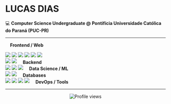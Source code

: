 # LUCAS DIAS

💻 **Computer Science Undergraduate @ Pontifícia Universidade Católica do Paraná (PUC-PR)**  

---

<!-- Frontend / Web -->
<span style="margin-left: 15px; vertical-align: middle; font-weight: bold;">Frontend / Web</span>
<div>
  <img src="https://img.shields.io/badge/-JavaScript-F7DF1E?style=flat-square&logo=javascript&logoColor=black" />
  <img src="https://img.shields.io/badge/-TypeScript-3178C6?style=flat-square&logo=typescript&logoColor=white" />
  <img src="https://img.shields.io/badge/-React-61DAFB?style=flat-square&logo=react&logoColor=black" />
  <img src="https://img.shields.io/badge/-Tailwind_CSS-06B6D4?style=flat-square&logo=tailwind-css&logoColor=white" />
  <img src="https://img.shields.io/badge/-HTML5-E34F26?style=flat-square&logo=html5&logoColor=white" />
  <img src="https://img.shields.io/badge/-CSS3-1572B6?style=flat-square&logo=css3&logoColor=white" />
</div>

<!-- Backend -->
<div>
  <img src="https://img.shields.io/badge/-Node.js-339933?style=flat-square&logo=node.js&logoColor=white" />
  <img src="https://img.shields.io/badge/-Fastify-000000?style=flat-square&logo=fastify&logoColor=white" />
  <span style="margin-left: 15px; vertical-align: middle; font-weight: bold;">Backend</span>
</div>

<!-- Data Science / ML -->
<div>
  <img src="https://img.shields.io/badge/-Python-3776AB?style=flat-square&logo=python&logoColor=white" />
  <img src="https://img.shields.io/badge/-Pandas-150458?style=flat-square&logo=pandas&logoColor=white" />
  <img src="https://img.shields.io/badge/-NumPy-013243?style=flat-square&logo=numpy&logoColor=white" />
  <span style="margin-left: 15px; vertical-align: middle; font-weight: bold;">Data Science / ML</span>
</div>

<!-- Databases -->
<div>
  <img src="https://img.shields.io/badge/-PostgreSQL-336791?style=flat-square&logo=postgresql&logoColor=white" />
  <img src="https://img.shields.io/badge/-MySQL-4479A1?style=flat-square&logo=mysql&logoColor=white" />
  <span style="margin-left: 15px; vertical-align: middle; font-weight: bold;">Databases</span>
</div>

<!-- DevOps / Tools -->
<div>
  <img src="https://img.shields.io/badge/-Linux-FCC624?style=flat-square&logo=linux&logoColor=black" />
  <img src="https://img.shields.io/badge/-Git-F05032?style=flat-square&logo=git&logoColor=white" />
  <img src="https://img.shields.io/badge/-Docker-2496ED?style=flat-square&logo=docker&logoColor=white" />
  <img src="https://img.shields.io/badge/-AWS-232F3E?style=flat-square&logo=amazon-aws&logoColor=white" />
  <span style="margin-left: 15px; vertical-align: middle; font-weight: bold;">DevOps / Tools</span>
</div>

<!---

<div align="center">
  <img height="150px" src="https://github-readme-stats.vercel.app/api?username=lucas-azdias&show_icons=true&theme=radical" />
  <img height="150px" src="https://github-readme-stats.vercel.app/api/top-langs/?username=lucas-azdias&layout=compact&theme=radical" />
</div-->

---

<div align="center">
  <img src="https://komarev.com/ghpvc/?username=lucas-azdias&color=blueviolet&style=flat-square&label=Profile+Views" alt="Profile views" />
</div>
